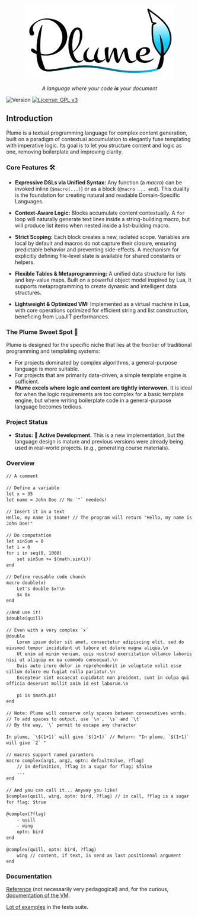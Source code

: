 <p align="center">
    <img src="plume_logo.svg" width="400" height="200">

<p align="center"><i>
    A language where your code <b>is</b> your document
</i></p>

![Version](https://img.shields.io/badge/version-0.53-blue.svg) [![License: GPL v3](https://img.shields.io/badge/License-GPLv3-blue.svg)](https://www.gnu.org/licenses/gpl-3.0)

## Introduction


Plume is a textual programming language for complex content generation, built on a paradigm of contextual accumulation to elegantly fuse templating with imperative logic. Its goal is to let you structure content and logic as one, removing boilerplate and improving clarity.

### Core Features 🛠️

*   **Expressive DSLs via Unified Syntax:** Any function (a *macro*) can be invoked inline (`$macro(...)`) or as a block (`@macro ... end`). This duality is the foundation for creating natural and readable Domain-Specific Languages.

*   **Context-Aware Logic:** Blocks accumulate content contextually. A `for` loop will naturally generate text lines inside a string-building macro, but will produce list items when nested inside a list-building macro.

*   **Strict Scoping:** Each block creates a new, isolated scope. Variables are local by default and macros do not capture their closure, ensuring predictable behavior and preventing side-effects. A mechanism for explicitly defining file-level state is available for shared constants or helpers.

*   **Flexible Tables & Metaprogramming:** A unified data structure for lists and key-value maps. Built on a powerful object model inspired by Lua, it supports metaprogramming to create dynamic and intelligent data structures.

*   **Lightweight & Optimized VM:** Implemented as a virtual machine in Lua, with core operations optimized for efficient string and list construction, beneficing from LuaJIT performances.

### The Plume Sweet Spot 🎯

Plume is designed for the specific niche that lies at the frontier of traditional programming and templating systems:

*   For projects dominated by complex algorithms, a general-purpose language is more suitable.
*   For projects that are primarily data-driven, a simple template engine is sufficient.
*   **Plume excels where logic and content are tightly interwoven.** It is ideal for when the logic requirements are too complex for a basic template engine, but where writing boilerplate code in a general-purpose language becomes tedious.

### Project Status

*   **Status: 🌱 Active Development.** This is a new implementation, but the language design is mature and previous versions were already being used in real-world projects. (e.g., generating course materials).

### Overview

```
// A comment

// Define a variable
let x = 35
let name = John Doe // No `"` neededs!

// Insert it in a text
Hello, my name is $name! // The program will return "Hello, my name is John Doe!"

// Do computation
let sinSum = 0
let i = 0
for i in seq(0, 1000)
    set sinSum += $(math.sin(i))
end

// Define reusable code chunck
macro double(x)
    Let's double $x!\n
    $x $x
end

//And use it!
$double(quill)

// Even with a very complex `x`
@double
    Lorem ipsum dolor sit amet, consectetur adipiscing elit, sed do eiusmod tempor incididunt ut labore et dolore magna aliqua.\n
    Ut enim ad minim veniam, quis nostrud exercitation ullamco laboris nisi ut aliquip ex ea commodo consequat.\n
    Duis aute irure dolor in reprehenderit in voluptate velit esse cillum dolore eu fugiat nulla pariatur.\n
    Excepteur sint occaecat cupidatat non proident, sunt in culpa qui officia deserunt mollit anim id est laborum.\n

    pi is $math.pi!
end

// Note: Plume will conserve only spaces between consecutives words.
// To add spaces to output, use `\n`, `\s` and `\t`
// By the way, `\` permit to escape any character

In plume, `\$(1+1)` will give `$(1+1)` // Return: "In plume, `$(1+1)` will give `2` "

// macros support named paramters
macro complex(arg1, arg2, optn: defaultValue, ?flag) 
    // in definition, ?flag is a sugar for flag: $false
    ...
end

// And you can call it... Anyway you like!
$complex(quill, wing, optn: bird, ?flag) // in call, ?flag is a sugar for flag: $true

@complex(?flag)
    - quill
    - wing
    optn: bird
end

@complex(quill, optn: bird, ?flag)
    wing // content, if text, is send as last positionnal argument
end
```

### Documentation

[Reference](doc/doc.md) (not necessarily very pedagogical) and, for the curious, [documentation of the VM](doc/vm.md).

[Lot of examples](https://html-preview.github.io/?url=https://github.com/Erwanwingbedor/PlumeScript/blob/v0.52/tests/report.html) in the tests suite.